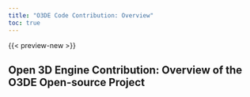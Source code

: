 ```yaml
---
title: "O3DE Code Contribution: Overview"
toc: true
---
```


{{< preview-new >}}

## Open 3D Engine Contribution: Overview of the O3DE Open-source Project